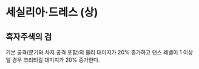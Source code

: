 # 세실리아·드레스 (상)

## 흑자주색의 검

기본 공격(분기와 차지 공격 포함)의 물리 대미지가 20% 증가하고 댄스 레벨이 1 이상일 경우 크리티컬 대미지가 20% 증가한다.
